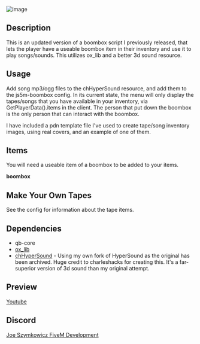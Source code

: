 ![image](https://user-images.githubusercontent.com/70592880/210274011-c5c49f4c-d5a8-4522-8cbe-4e37543c8e49.png)
## Description
This is an updated version of a boombox script I previously released, that lets the player have a useable boombox item in their inventory and use it to play songs/sounds. This utilizes ox_lib and a better 3d sound resource.

## Usage
Add song mp3/ogg files to the chHyperSound resource, and add them to the js5m-boombox config. In its current state, the menu will only display the tapes/songs that you have available in your inventory, via GetPlayerData().items in the client. The person that put down the boombox is the only person that can interact with the boombox.

I have included a pdn template file I've used to create tape/song inventory images, using real covers, and an example of one of them.

## Items
You will need a useable item of a boombox to be added to your items.

**boombox**

## Make Your Own Tapes

See the config for information about the tape items.

## Dependencies
- qb-core
- [ox_lib](https://github.com/overextended/ox_lib)
- [chHyperSound](https://github.com/JoeSzymkowiczFiveM/chHyperSound) - Using my own fork of HyperSound as the original has been archived. Huge credit to charleshacks for creating this. It's a far-superior version of 3d sound than my original attempt.

## Preview
[Youtube](https://youtu.be/NQtuZApIDA8)

## Discord
[Joe Szymkowicz FiveM Development](https://discord.gg/5vPGxyCB4z)
